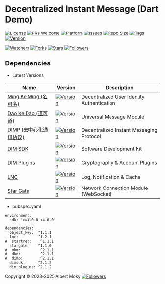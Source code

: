 # Decentralized Instant Message (Dart Demo)

[![License](https://img.shields.io/github/license/dimpart/demo-dart)](https://github.com/dimpart/demo-dart/blob/master/LICENSE)
[![PRs Welcome](https://img.shields.io/badge/PRs-welcome-brightgreen.svg)](https://github.com/dimpart/demo-dart/pulls)
[![Platform](https://img.shields.io/badge/Platform-Dart%203-brightgreen.svg)](https://github.com/dimpart/demo-dart/wiki)
[![Issues](https://img.shields.io/github/issues/dimpart/demo-dart)](https://github.com/dimpart/demo-dart/issues)
[![Repo Size](https://img.shields.io/github/repo-size/dimpart/demo-dart)](https://github.com/dimpart/demo-dart/archive/refs/heads/main.zip)
[![Tags](https://img.shields.io/github/tag/dimpart/demo-dart)](https://github.com/dimpart/demo-dart/tags)
[![Version](https://img.shields.io/pub/v/dim_client)](https://pub.dev/packages/dim_client)

[![Watchers](https://img.shields.io/github/watchers/dimpart/demo-dart)](https://github.com/dimpart/demo-dart/watchers)
[![Forks](https://img.shields.io/github/forks/dimpart/demo-dart)](https://github.com/dimpart/demo-dart/forks)
[![Stars](https://img.shields.io/github/stars/dimpart/demo-dart)](https://github.com/dimpart/demo-dart/stargazers)
[![Followers](https://img.shields.io/github/followers/dimpart)](https://github.com/orgs/dimpart/followers)

## Dependencies

* Latest Versions

| Name | Version | Description |
|------|---------|-------------|
| [Ming Ke Ming (名可名)](https://github.com/dimchat/mkm-dart) | [![Version](https://img.shields.io/pub/v/mkm)](https://pub.dev/packages/mkm) | Decentralized User Identity Authentication |
| [Dao Ke Dao (道可道)](https://github.com/dimchat/dkd-dart) | [![Version](https://img.shields.io/pub/v/dkd)](https://pub.dev/packages/dkd) | Universal Message Module |
| [DIMP (去中心化通讯协议)](https://github.com/dimchat/core-dart) | [![Version](https://img.shields.io/pub/v/dimp)](https://pub.dev/packages/dimp) | Decentralized Instant Messaging Protocol |
| [DIM SDK](https://github.com/dimchat/sdk-dart) | [![Version](https://img.shields.io/pub/v/dimsdk)](https://pub.dev/packages/dimsdk) | Software Development Kit |
| [DIM Plugins](https://github.com/dimchat/plugins-dart) | [![Version](https://img.shields.io/pub/v/dim_plugins)](https://pub.dev/packages/dim_plugins) | Cryptography & Account Plugins |
| [LNC](https://github.com/dimpart/demo-dart) | [![Version](https://img.shields.io/pub/v/lnc)](https://pub.dev/packages/lnc) | Log, Notification & Cache |
| [Star Gate](https://github.com/moky/StarGate) | [![Version](https://img.shields.io/pub/v/stargate)](https://pub.dev/packages/stargate) | Network Connection Module (WebSocket) |

* pubspec.yaml

```
environment:
  sdk: '>=3.0.0 <4.0.0'

dependencies:
  object_key:  ^1.1.1
  lnc:         ^1.2.1
#  startrek:    ^1.1.1
  stargate:    ^1.1.0
#  mkm:         ^2.1.1
#  dkd:         ^2.1.1
#  dimp:        ^2.1.1
  dimsdk:      ^2.1.2
  dim_plugins: ^2.1.2
```

Copyright &copy; 2023-2025 Albert Moky
[![Followers](https://img.shields.io/github/followers/moky)](https://github.com/moky?tab=followers)
